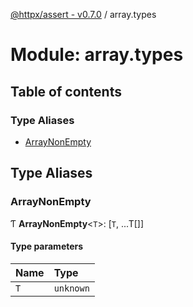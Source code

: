 [@httpx/assert - v0.7.0](../README.md) / array.types

# Module: array.types

## Table of contents

### Type Aliases

- [ArrayNonEmpty](array_types.md#arraynonempty)

## Type Aliases

### ArrayNonEmpty

Ƭ **ArrayNonEmpty**\<`T`\>: [`T`, ...T[]]

#### Type parameters

| Name | Type |
| :------ | :------ |
| `T` | `unknown` |
